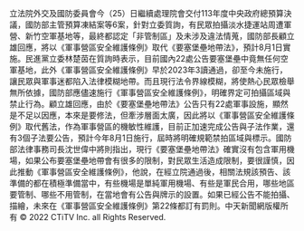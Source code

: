 立法院外交及國防委員會今（25）日繼續處理院會交付113年度中央政府總預算決議，國防部主管預算凍結案等6案，針對立委質詢，有民眾拍攝淡水捷運站周遭軍營、新竹空軍基地等，最終都認定「非管制區」及未涉及違法情蒐，國防部長顧立雄回應，將以《軍事營區安全維護條例》取代《要塞堡壘地帶法》，預計8月1日實施。民進黨立委林楚茵在質詢時表示，目前國內22處公告要塞堡壘中竟無任何空軍基地，此外《軍事營區安全維護條例》早於2023年3讀通過，卻至今未施行，讓民眾與軍事迷都陷入法律模糊地帶。而且現行法令界線模糊，將使熱心民眾檢舉無所依據，國防部應儘速施行《軍事營區安全維護條例》，明確界定可拍攝區域與禁止行為。顧立雄回應，由於《要塞堡壘地帶法》公告只有22處軍事設施，顯然是不足以因應，本來是要修法，但牽涉層面太廣，因此將以《軍事營區安全維護條例》取代舊法，作為軍事營區的機敏性維護，目前正加速完成公告與子法作業，還有3個子法要公告，預計今年8月1日施行，屆時將明確規範禁拍區域與標示。國防部法律事務司長沈世偉中將則指出，現行《要塞堡壘地帶法》確實沒有包含軍用機場，如果公布要塞堡壘地帶會有很多的限制，對民眾生活造成限制，要很謹慎，因此推動《軍事營區安全維護條例》，他說，在經立院通過後，相關法規該預告、該準備的都在積極準備當中，有些機場是單純軍用機場、有些是軍民合用，哪些地區要管制、哪些不用管制，在當地會有公告與牌示的設置。如果已經公告不能拍攝、描繪，未來在《軍事營區安全維護條例》第22條都訂有罰則。中天新聞網版權所有 © 2022 CTiTV Inc. all Rights Reserved.